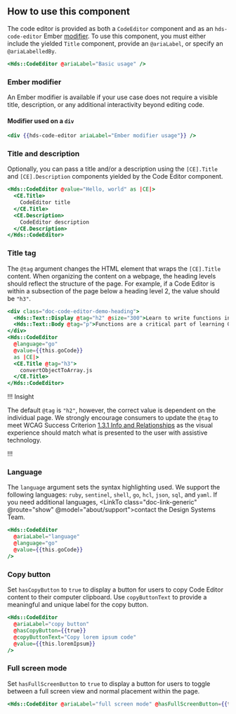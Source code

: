 ## How to use this component

The code editor is provided as both a `CodeEditor` component and as an `hds-code-editor` Ember [modifier](/components/code-editor?tab=code#ember-modifier). To use this component, you must either include the yielded `Title` component, provide an `@ariaLabel`, or specify an `@ariaLabelledBy`.


```handlebars
<Hds::CodeEditor @ariaLabel="Basic usage" />
```

### Ember modifier

An Ember modifier is available if your use case does not require a visible title, description, or any additional interactivity beyond editing code.

#### Modifier used on a `div`

```handlebars
<div {{hds-code-editor ariaLabel="Ember modifier usage"}} />
```

### Title and description

Optionally, you can pass a title and/or a description using the `[CE].Title` and `[CE].Description` components yielded by the Code Editor component.

```handlebars
<Hds::CodeEditor @value="Hello, world" as |CE|>
  <CE.Title>
    CodeEditor title
  </CE.Title>
  <CE.Description>
    CodeEditor description
  </CE.Description>
</Hds::CodeEditor>
```

### Title tag

The `@tag` argument changes the HTML element that wraps the `[CE].Title` content. When organizing the content on a webpage, the heading levels should reflect the structure of the page. For example, if a Code Editor is within a subsection of the page below a heading level 2, the value should be `"h3"`. 

```handlebars
<div class="doc-code-editor-demo-heading">
  <Hds::Text::Display @tag="h2" @size="300">Learn to write functions in Go</Hds::Text::Display>
  <Hds::Text::Body @tag="p">Functions are a critical part of learning Go. They are reusable chunks of code that can perform tasks like convert an object to an array.</Hds::Text::Body>
</div>
<Hds::CodeEditor
  @language="go"
  @value={{this.goCode}}
  as |CE|>
  <CE.Title @tag="h3">
    convertObjectToArray.js
  </CE.Title>
</Hds::CodeEditor>
```

!!! Insight

The default `@tag` is `"h2"`, however, the correct value is dependent on the individual page. We strongly encourage consumers to update the `@tag` to meet WCAG Success Criterion [1.3.1 Info and Relationships](https://www.w3.org/WAI/WCAG22/Understanding/info-and-relationships.html) as the visual experience should match what is presented to the user with assistive technology.

!!!

### Language

The `language` argument sets the syntax highlighting used. We support the following languages: `ruby`, `sentinel`, `shell`, `go`, `hcl`, `json`, `sql`, and `yaml`. If you need additional languages, <LinkTo class="doc-link-generic" @route="show" @model="about/support">contact the Design Systems Team</LinkTo>.

```handlebars
<Hds::CodeEditor
  @ariaLabel="language"
  @language="go"
  @value={{this.goCode}}
/>
```

### Copy button

Set `hasCopyButton` to `true` to display a button for users to copy Code Editor content to their computer clipboard. Use `copyButtonText` to provide a meaningful and unique label for the copy button.

```handlebars
<Hds::CodeEditor
  @ariaLabel="copy button"
  @hasCopyButton={{true}}
  @copyButtonText="Copy lorem ipsum code"
  @value={{this.loremIpsum}}
/>
```


### Full screen mode

Set `hasFullScreenButton` to `true` to display a button for users to toggle between a full screen view and normal placement within the page.

```handlebars
<Hds::CodeEditor @ariaLabel="full screen mode" @hasFullScreenButton={{true}} @value={{this.loremIpsum}} />
```

